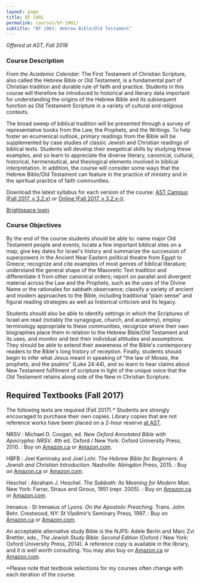 ```yaml
---
layout: page
title: BF 1001
permalink: courses/bf-1001/
subtitle: "BF 1001: Hebrew Bible/Old Testament"
---
```


*Offered at AST, Fall 2018*

### Course Description

*From the Academic Calendar*: The First Testament of Christian
Scripture, also called the Hebrew Bible or Old Testament, is a
fundamental part of Christian tradition and durable rule of faith and
practice. Students in this course will therefore be introduced to
historical and literary data important for understanding the origins of
the Hebrew Bible and its subsequent function as Old Testament Scripture
in a variety of cultural and religious contexts.

The broad sweep of biblical tradition will be presented through a survey
of representative books from the Law, the Prophets, and the Writings. To
help foster an ecumenical outlook, primary readings from the Bible will
be supplemented by case studies of classic Jewish and Christian readings
of biblical texts. Students will develop their exegetical skills by
studying these examples, and so learn to appreciate the diverse
literary, canonical, cultural, historical, hermeneutical, and
theological elements involved in biblical interpretation. In addition,
the course will consider some ways that the Hebrew Bible/Old Testament
can feature in the practice of ministry and in the spiritual practice of
faith communities.

Download the latest syllabus for each version of the course: [AST Campus (Fall 2017, v 3.2.x)](https://github.com/danieldriver/Syllabi/raw/master/BF/BF%201001-Driver%202017.pdf)
or [Online (Fall 2017, v 3.2.x-i)](https://github.com/danieldriver/Syllabi/raw/master/BF/BF%201001(Int)-Driver%202017.pdf).

[Brightspace login](https://smu.brightspace.com/d2l/login)

### Course Objectives

By the end of the course students should be able to:
	name major Old Testament people and events;
	locate a few important biblical sites on a map;
	give key dates for Israel's history and summarize the succession of superpowers in the Ancient Near Eastern political theatre from Egypt to Greece;
	recognize and cite examples of most genres of biblical literature;
	understand the general shape of the Masoretic Text tradition and differentiate it from other canonical orders;
	report on parallel and divergent material across the Law and the Prophets, such as the uses of the Divine Name or the rationales for sabbath observance;
	classify a variety of ancient and modern approaches to the Bible, including traditional “plain sense” and figural reading strategies as well as historical criticism and its legacy.

Students should also be able to identify settings in which the
Scriptures of Israel are read (notably the synagogue, church, and
academy), employ terminology appropriate to these communities, recognize
where their own biographies place them in relation to the Hebrew
Bible/Old Testament and its uses, and monitor and test their individual
attitudes and assumptions. They should be able to extend their awareness
of the Bible's contemporary readers to the Bible's long history of
reception. Finally, students should begin to infer what Jesus meant in
speaking of "the law of Moses, the prophets, and the psalms" (Luke
24:44), and so learn to hear claims about New Testament fulfilment of
scripture in light of the unique voice that the Old Testament retains
along side of the New in Christian Scripture.


## Required Textbooks (Fall 2017)

The following texts are required (Fall 2017).* Students are strongly
encouraged to purchase their own copies. Library copies that are not
reference works have been placed on a 2-hour reserve [at AST](http://www.astheology.ns.ca/library/index.html).

NRSV
: Michael D. Coogan, ed. *New Oxford Annotated Bible with Apocrypha: NRSV*. 4th ed. Oxford / New York: Oxford University Press, 2010.
: Buy on [Amazon.ca](http://amzn.to/2vpWB6f) or [Amazon.com](http://amzn.to/2wgasLe).

HBFB
: Joel Kaminsky and Joel Lohr. *The Hebrew Bible for Beginners: A Jewish and Christian Introduction*. Nashville: Abingdon Press, 2015.
: Buy on [Amazon.ca](http://amzn.to/2wfGzKY) or [Amazon.com](http://amzn.to/2wmqwJJ).

Heschel
: Abraham J. Heschel. *The Sabbath: Its Meaning for Modern Man*. New York: Farrar, Straus and Giroux, 1951 (repr. 2005).
: Buy on [Amazon.ca](http://amzn.to/2gnuuhs) or [Amazon.com](http://amzn.to/2vHxPJS).

Irenaeus
: St Irenaeus of Lyons. *On the Apostolic Preaching*. Trans. John Behr. Crestwood, NY: St Vladimir’s Seminary Press, 1997.
: Buy on [Amazon.ca](http://amzn.to/2vHSUUK) or [Amazon.com](http://amzn.to/2wfKcjY).

An acceptable alternative study Bible is the NJPS: Adele Berlin and Marc
Zvi Brettler, eds., *The Jewish Study Bible: Second Edition* (Oxford /
New York: Oxford University Press, 2014). A reference copy is available
in the library, and it is well worth consulting. You may also buy on
[Amazon.ca](http://amzn.to/2xwbr8v) or [Amazon.com](http://amzn.to/2wmrRQV).

*Please note that textbook selections for my courses often change with each iteration of the course.
